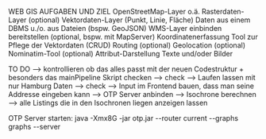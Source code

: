 WEB GIS AUFGABEN UND ZIEL
OpenStreetMap-Layer o.ä.
Rasterdaten-Layer (optional)
Vektordaten-Layer (Punkt, Linie, Fläche)
Daten aus einem DBMS u./o. aus Dateien (bspw. GeoJSON)
WMS-Layer
einbinden
bereitstellen (optional, bspw. mit MapServer)
Koordinatenerfassung
Tool zur Pflege der Vektordaten (CRUD)
Routing (optional)
Geolocation (optional)
Nominatim-Tool (optional)
Attribut-Darstellung
Texte und/oder Bilder

TO DO
--> kontrollieren ob das alles passt mit der neuen Codestruktur + besonders das mainPipeline Skript checken --> check
--> Laufen lassen mit nur Hamburg Daten --> check
--> Input im Frontend bauen, dass man seine Addresse eingeben kann
--> OTP Server anbinden
--> Isochrone berechnen --> alle Listings die in den Isochronen liegen anzeigen lassen

OTP Server starten:
java -Xmx8G -jar otp.jar --router current --graphs graphs --server

